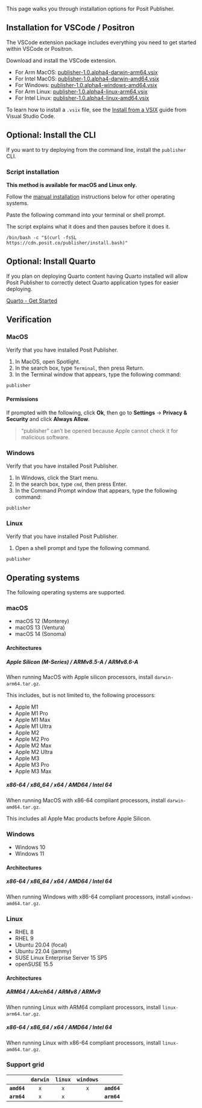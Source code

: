 This page walks you through installation options for Posit Publisher.

## Installation for VSCode / Positron

The VSCode extension package includes everything you need to get started within
VSCode or Positron.

Download and install the VSCode extension.

- For Arm MacOS: [publisher-1.0.alpha4-darwin-arm64.vsix](https://cdn.posit.co/publisher/releases/tags/v1.0.alpha4/publisher-1.0.alpha4-darwin-arm64.vsix)
- For Intel MacOS: [publisher-1.0.alpha4-darwin-amd64.vsix](https://cdn.posit.co/publisher/releases/tags/v1.0.alpha4/publisher-1.0.alpha4-darwin-amd64.vsix)
- For Windows: [publisher-1.0.alpha4-windows-amd64.vsix](https://cdn.posit.co/publisher/releases/tags/v1.0.alpha4/publisher-1.0.alpha4-windows-amd64.vsix)
- For Arm Linux: [publisher-1.0.alpha4-linux-arm64.vsix](https://cdn.posit.co/publisher/releases/tags/v1.0.alpha4/publisher-1.0.alpha4-linux-arm64.vsix)
- For Intel Linux: [publisher-1.0.alpha4-linux-amd64.vsix](https://cdn.posit.co/publisher/releases/tags/v1.0.alpha4/publisher-1.0.alpha4-linux-amd64.vsix)

To learn how to install a `.vsix` file, see the [Install from a
VSIX](https://code.visualstudio.com/docs/editor/extension-marketplace#_install-from-a-vsix)
guide from Visual Studio Code.

## Optional: Install the CLI

If you want to try deploying from the command line,
install the `publisher` CLI.

### Script installation

**This method is available for macOS and Linux only.**

Follow the [manual installation](#manual-installation) instructions below for
other operating systems.

Paste the following command into your terminal or shell prompt.

The script explains what it does and then pauses before it does it.

```console
/bin/bash -c "$(curl -fsSL https://cdn.posit.co/publisher/install.bash)"
```
       
## Optional: Install Quarto

If you plan on deploying Quarto content having Quarto installed will allow
Posit Publisher to correctly detect Quarto application types for easier
deploying.

[Quarto - Get Started](https://quarto.org/docs/get-started/)

## Verification

### MacOS

Verify that you have installed Posit Publisher.

1. In MacOS, open Spotlight.
1. In the search box, type `Terminal`, then press Return.
1. In the Terminal window that appears, type the following command:

```console
publisher
```

#### Permissions

If prompted with the following, click **Ok**, then go to **Settings** ->
**Privacy & Security** and click **Always Allow**.

> “publisher” can’t be opened because Apple cannot check it for malicious
> software.

### Windows

Verify that you have installed Posit Publisher.

1. In Windows, click the Start menu.
1. In the search box, type `cmd`, then press Enter.
1. In the Command Prompt window that appears, type the following command:

```console
publisher
```

### Linux

Verify that you have installed Posit Publisher.

1. Open a shell prompt and type the following command.

```console
publisher
```

## Operating systems

The following operating systems are supported.

### macOS
- macOS 12 (Monterey)
- macOS 13 (Ventura)
- macOS 14 (Sonoma)

#### Architectures

##### Apple Silicon (M-Series) / ARMv8.5-A / ARMv8.6-A

When running MacOS with Apple silicon processors, install `darwin-arm64.tar.gz`.

This includes, but is not limited to, the following processors:

- Apple M1
- Apple M1 Pro
- Apple M1 Max
- Apple M1 Ultra
- Apple M2
- Apple M2 Pro
- Apple M2 Max
- Apple M2 Ultra
- Apple M3
- Apple M3 Pro
- Apple M3 Max

##### x86-64 / x86_64 / x64 / AMD64 / Intel 64

When running MacOS with x86-64 compliant processors, install
`darwin-amd64.tar.gz`.

This includes all Apple Mac products before Apple Silicon.

### Windows

- Windows 10
- Windows 11

#### Architectures

##### x86-64 / x86_64 / x64 / AMD64 / Intel 64

When running Windows with x86-64 compliant processors, install
`windows-amd64.tar.gz`.

### Linux

- RHEL 8
- RHEL 9
- Ubuntu 20.04 (focal)
- Ubuntu 22.04 (jammy)
- SUSE Linux Enterprise Server 15 SP5
- openSUSE 15.5

#### Architectures

##### ARM64 / AArch64 / ARMv8 / ARMv9

When running Linux with ARM64 compliant processors, install
`linux-arm64.tar.gz`.

##### x86-64 / x86_64 / x64 / AMD64 / Intel 64

When running Linux with x86-64 compliant processors, install
`linux-amd64.tar.gz`.

### Support grid

|             | `darwin` | `linux` | `windows` |             |
| ----------: | :------: | :-----: | :-------: | :---------- |
| **`amd64`** |   `x`    |   `x`   |    `x`    | **`amd64`** |
| **`arm64`** |   `x`    |   `x`   |           | **`arm64`** |
